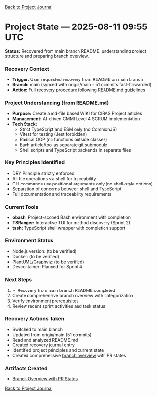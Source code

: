 [Back to Project Journal](../)

# Project State — 2025-08-11 09:55 UTC

**Status:** Recovered from main branch README, understanding project structure and preparing branch overview.

### Recovery Context
- **Trigger:** User requested recovery from README on main branch
- **Branch:** main (synced with origin/main - 51 commits fast-forwarded)
- **Action:** Full recovery procedure following README.md guidelines

### Project Understanding (from README.md)
- **Purpose:** Create a md-file based WIKI for CIRAS Project articles
- **Management:** AI-driven CMMI Level 4 SCRUM implementation
- **Tech Stack:**
  - Strict TypeScript and ESM only (no CommonJS)
  - Vitest for testing (Jest forbidden)
  - Radical OOP (no functions outside classes)
  - Each article/tool as separate git submodule
  - Shell scripts and TypeScript backends in separate files

### Key Principles Identified
- DRY Principle strictly enforced
- All file operations via shell for traceability
- CLI commands use positional arguments only (no shell-style options)
- Separation of concerns between shell and TypeScript
- Full documentation and traceability requirements

### Current Tools
- **obash:** Project-scoped Bash environment with completion
- **TSRanger:** Interactive TUI for method discovery (Sprint 2)
- **tssh:** TypeScript shell wrapper with completion support

### Environment Status
- Node.js version: (to be verified)
- Docker: (to be verified)
- PlantUML/Graphviz: (to be verified)
- Devcontainer: Planned for Sprint 4

### Next Steps
1. ✓ Recovery from main branch README completed
2. Create comprehensive branch overview with categorization
3. Verify environment prerequisites
4. Review recent sprint activities and task status

### Recovery Actions Taken
- Switched to main branch
- Updated from origin/main (51 commits)
- Read and analyzed README.md
- Created recovery journal entry
- Identified project principles and current state
- Created comprehensive [branch overview](./branch-overview.md) with PR states

### Artifacts Created
- [Branch Overview with PR States](./branch-overview.md)

[Back to Project Journal](../)